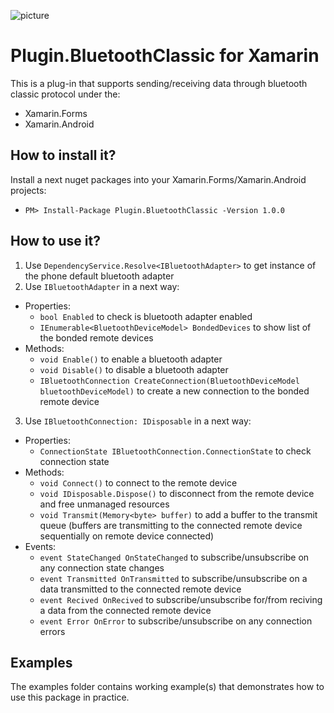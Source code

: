 ![picture](https://github.com/rostislav-nikitin/BluetoothClassic.Xamarin/blob/master/documentation/images/logo_128x128.png?raw=true)
# Plugin.BluetoothClassic for Xamarin
This is a plug-in that supports sending/receiving data through bluetooth classic protocol under the:
* Xamarin.Forms
* Xamarin.Android
<!-- * Xamarin.iOS (not implemented yet)
* Xamarin.UWP (not implemented yet) -->

## How to install it?
Install a next nuget packages into your Xamarin.Forms/Xamarin.Android projects:
* `PM> Install-Package Plugin.BluetoothClassic -Version 1.0.0`

## How to use it?
1. Use `DependencyService.Resolve<IBluetoothAdapter>` to get instance of the phone default bluetooth adapter
2. Use `IBluetoothAdapter` in a next way:
  * Properties:
    * `bool Enabled` to check is bluetooth adapter enabled
    * `IEnumerable<BluetoothDeviceModel> BondedDevices` to show list of the bonded remote devices 
  * Methods:
    * `void Enable()` to enable a bluetooth adapter
    * `void Disable()` to disable a bluetooth adapter
    * `IBluetoothConnection CreateConnection(BluetoothDeviceModel bluetoothDeviceModel)` to create a new connection to the bonded remote device
3. Use `IBluetoothConnection: IDisposable` in a next way:
  * Properties:
    * `ConnectionState IBluetoothConnection.ConnectionState` to check connection state
  * Methods:
    * `void Connect()` to connect to the remote device
    * `void IDisposable.Dispose()` to disconnect from the remote device and free unmanaged resources
    * `void Transmit(Memory<byte> buffer)` to add a buffer to the transmit queue (buffers are transmitting to the connected remote device sequentially on remote device connected)
  * Events:
    * `event StateChanged OnStateChanged` to subscribe/unsubscribe on any connection state changes
    * `event Transmitted OnTransmitted` to subscribe/unsubscribe on a data transmitted to the connected remote device
    * `event Recived OnRecived` to subscribe/unsubscribe for/from reciving a data from the connected remote device
    * `event Error OnError` to subscribe/unsubscribe on any connection errors

## Examples
The examples folder contains working example(s) that demonstrates how to use this package in practice.
